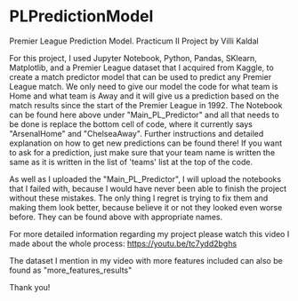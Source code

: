 # PLPredictionModel
Premier League Prediction Model. Practicum II Project by Villi Kaldal

For this project, I used Jupyter Notebook, Python, Pandas, SKlearn, Matplotlib, and a Premier League dataset that I acquired from Kaggle, to create a match predictor model that can be used to predict any Premier League match. We only need to give our model the code for what team is Home and what team is Away and it will give us a prediction based on the match results since the start of the Premier League in 1992. The Notebook can be found here above under "Main_PL_Predictor" and all that needs to be done is replace the bottom cell of code, where it currently says "ArsenalHome" and "ChelseaAway". Further instructions and detailed explanation on how to get new predictions can be found there! If you want to ask for a prediction, just make sure that your team name is written the same as it is written in the list of 'teams' list at the top of the code.

As well as I uploaded the "Main_PL_Predictor", I will upload the notebooks that I failed with, because I would have never been able to finish the project without these mistakes. The only thing I regret is trying to fix them and making them look better, because believe it or not they looked even worse before. They can be found above with appropriate names.

For more detailed information regarding my project please watch this video I made about the whole process: https://youtu.be/tc7ydd2bghs

The dataset I mention in my video with more features included can also be found as "more_features_results"

Thank you!
